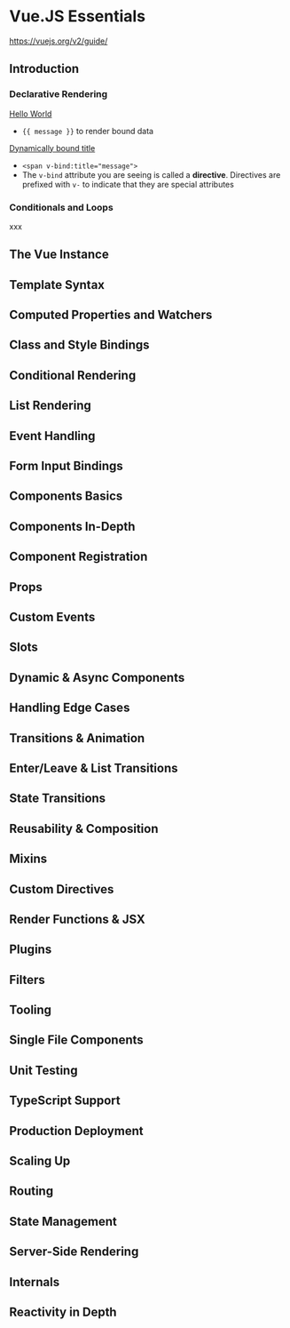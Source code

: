 # Vue.JS Essentials

https://vuejs.org/v2/guide/

## Introduction

### Declarative Rendering

[Hello World](https://github.com/arafatm/learn_vue/commit/1568792a75319bac75195ca5003a50c13f98bd85)
- `{{ message }}` to render bound data

[Dynamically bound title](https://github.com/arafatm/learn_vue/commit/e7c84d91f9f5898256fb7e9ed65300ef29744d48)
- `<span v-bind:title="message">`
- The `v-bind` attribute you are seeing is called a **directive**.  Directives
  are prefixed with `v-` to indicate that they are special attributes

### Conditionals and Loops

xxx

## The Vue Instance
## Template Syntax
## Computed Properties and Watchers
## Class and Style Bindings
## Conditional Rendering
## List Rendering
## Event Handling
## Form Input Bindings
## Components Basics
## Components In-Depth
## Component Registration
## Props
## Custom Events
## Slots
## Dynamic & Async Components
## Handling Edge Cases
## Transitions & Animation
## Enter/Leave & List Transitions
## State Transitions
## Reusability & Composition
## Mixins
## Custom Directives
## Render Functions & JSX
## Plugins
## Filters
## Tooling
## Single File Components
## Unit Testing
## TypeScript Support
## Production Deployment
## Scaling Up
## Routing
## State Management
## Server-Side Rendering
## Internals
## Reactivity in Depth 

